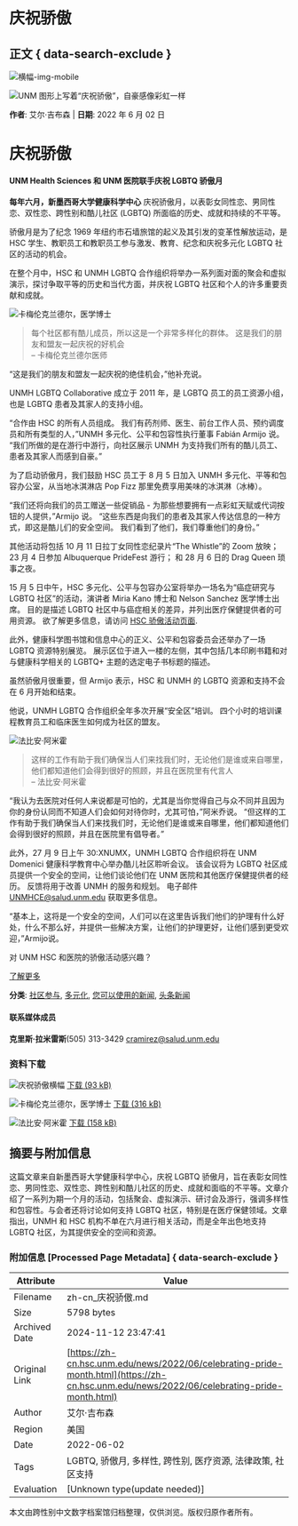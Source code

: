 # 庆祝骄傲

## 正文 { data-search-exclude }


![横幅-img-mobile](https://hsc.unm.edu/news/_files/unm-logo-print.svg)

![UNM 图形上写着“庆祝骄傲”，自豪感像彩虹一样](https://hsc.unm.edu/news/2022/_media/pride-banner.jpg)

**作者**: 艾尔·吉布森 | **日期**: 2022 年 6 月 02 日

# 庆祝骄傲

#### UNM Health Sciences 和 UNM 医院联手庆祝 LGBTQ 骄傲月

**每年六月，新墨西哥大学健康科学中心** 庆祝骄傲月，以表彰女同性恋、男同性恋、双性恋、跨性别和酷儿社区 (LGBTQ) 所面临的历史、成就和持续的不平等。

骄傲月是为了纪念 1969 年纽约市石墙旅馆的起义及其引发的变革性解放运动，是 HSC 学生、教职员工和教职员工参与激发、教育、纪念和庆祝多元化 LGBTQ 社区的活动的机会。

在整个月中，HSC 和 UNMH LGBTQ 合作组织将举办一系列面对面的聚会和虚拟演示，探讨争取平等的历史和当代方面，并庆祝 LGBTQ 社区和个人的许多重要贡献和成就。

![卡梅伦克兰德尔，医学博士](https://hsc.unm.edu/news/2022/_media/cameron-crandall-md.jpg)

> 每个社区都有酷儿成员，所以这是一个非常多样化的群体。 这是我们的朋友和盟友一起庆祝的好机会  
> – 卡梅伦克兰德尔医师

“这是我们的朋友和盟友一起庆祝的绝佳机会，”他补充说。

UNMH LGBTQ Collaborative 成立于 2011 年，是 LGBTQ 员工的员工资源小组，也是 LGBTQ 患者及其家人的支持小组。

“合作由 HSC 的所有人员组成。 我们有药剂师、医生、前台工作人员、预约调度员和所有类型的人，”UNMH 多元化、公平和包容性执行董事 Fabián Armijo 说。 “我们所做的是在游行中游行，向社区展示 UNMH 为支持我们所有的酷儿员工、患者及其家人而感到自豪。”

为了启动骄傲月，我们鼓励 HSC 员工于 8 月 5 日加入 UNMH 多元化、平等和包容办公室，从当地冰淇淋店 Pop Fizz 那里免费享用美味的冰淇淋（冰棒）。

“我们还将向我们的员工赠送一些促销品 - 为那些想要拥有一点彩虹天赋或代词按钮的人提供，”Armijo 说。 “这些东西是向我们的患者及其家人传达信息的一种方式，即这是酷儿们的安全空间。 我们看到了他们，我们尊重他们的身份。”

其他活动将包括 10 月 11 日拉丁女同性恋纪录片“The Whistle”的 Zoom 放映； 23 月 4 日参加 Albuquerque PrideFest 游行； 和 28 月 6 日的 Drag Queen 琐事之夜。

15 月 5 日中午，HSC 多元化、公平与包容办公室将举办一场名为“癌症研究与 LGBTQ 社区”的活动，演讲者 Miria Kano 博士和 Nelson Sanchez 医学博士出席。 目的是描述 LGBTQ 社区中与癌症相关的差异，并列出医疗保健提供者的可用资源。 欲了解更多信息，请访问 [HSC 骄傲活动页面](https://zh-cn.hsc.unm.edu/diversity/celebrating/pride.html).

此外，健康科学图书馆和信息中心的正义、公平和包容委员会还举办了一场 LGBTQ 资源特别展览。 展示区位于进入一楼的左侧，其中包括几本印刷书籍和对与健康科学相关的 LGBTQ+ 主题的选定电子书标题的描述。

虽然骄傲月很重要，但 Armijo 表示，HSC 和 UNMH 的 LGBTQ 资源和支持不会在 6 月开始和结束。

他说，UNMH LGBTQ 合作组织全年多次开展“安全区”培训。 四个小时的培训课程教育员工和临床医生如何成为社区的盟友。

![法比安·阿米霍](https://hsc.unm.edu/news/2022/_media/fabian-armijo.jpg)

> 这样的工作有助于我们确保当人们来找我们时，无论他们是谁或来自哪里，他们都知道他们会得到很好的照顾，并且在医院里有代言人  
> – 法比安·阿米霍

“我认为去医院对任何人来说都是可怕的，尤其是当你觉得自己与众不同并且因为你的身份认同而不知道人们会如何对待你时，尤其可怕，”阿米乔说。 “但这样的工作有助于我们确保当人们来找我们时，无论他们是谁或来自哪里，他们都知道他们会得到很好的照顾，并且在医院里有倡导者。”

此外，27 月 9 日上午 30:XNUMX，UNMH LGBTQ 合作组织将在 UNM Domenici 健康科学教育中心举办酷儿社区聆听会议。 该会议将为 LGBTQ 社区成员提供一个安全的空间，让他们谈论他们在 UNM 医院和其他医疗保健提供者的经历。 反馈将用于改善 UNMH 的服务和规划。 电子邮件 [UNMHCE@salud.unm.edu](mailto:UNMHCE@salud.unm.edu) 获取更多信息。

“基本上，这将是一个安全的空间，人们可以在这里告诉我们他们的护理有什么好处，什么不那么好，并提供一些解决方案，让他们的护理更好，让他们感到更受欢迎，”Armijo说。

对 UNM HSC 和医院的骄傲活动感兴趣？

[了解更多](https://zh-cn.hsc.unm.edu/diversity/celebrating/pride.html)

**分类**: [社区参与](../../community-engagement/index.html), [多元化](../../diversity/index.html), [您可以使用的新闻](../../news-you-can-use/index.html), [头条新闻](../../top-stories/index.html)

#### 联系媒体成员

**克里斯·拉米雷斯**(505) 313-3429 [cramirez@salud.unm.edu](mailto:cramirez@salud.unm.edu)

### 资料下载

![庆祝骄傲横幅](https://hsc.unm.edu/news/2022/_media/celebrate-pride.png) [下载 (93 kB)](../_media/celebrate-pride.png)

![卡梅伦克兰德尔，医学博士](https://hsc.unm.edu/news/2022/_media/cameron-crandall-md.jpg) [下载 (316 kB)](../_media/cameron-crandall-md.jpg)

![法比安·阿米霍](https://hsc.unm.edu/news/2022/_media/fabian-armijo.jpg) [下载 (158 kB)](../_media/fabian-armijo.jpg)

## 摘要与附加信息

<!-- tcd_abstract -->
这篇文章来自新墨西哥大学健康科学中心，庆祝 LGBTQ 骄傲月，旨在表彰女同性恋、男同性恋、双性恋、跨性别和酷儿社区的历史、成就和面临的不平等。文章介绍了一系列为期一个月的活动，包括聚会、虚拟演示、研讨会及游行，强调多样性和包容性。与会者还将讨论如何支持 LGBTQ 社区，特别是在医疗保健领域。文章指出，UNMH 和 HSC 机构不单在六月进行相关活动，而是全年出色地支持 LGBTQ 社区，为其提供安全的空间和资源。
<!-- tcd_abstract_end -->

### 附加信息 [Processed Page Metadata] { data-search-exclude }

| Attribute       | Value                                  |
|-----------------|----------------------------------------|
| Filename        | zh-cn_庆祝骄傲.md                             |
| Size            | 5798 bytes                           |
| Archived Date   | 2024-11-12 23:47:41                             |
| Original Link   | [https://zh-cn.hsc.unm.edu/news/2022/06/celebrating-pride-month.html](https://zh-cn.hsc.unm.edu/news/2022/06/celebrating-pride-month.html)                       |
| Author          | 艾尔·吉布森                               |
| Region          | 美国                               |
| Date            | 2022-06-02                                 |
| Tags            | LGBTQ, 骄傲月, 多样性, 跨性别, 医疗资源, 法律政策, 社区支持                                 |
| Evaluation            | [Unknown type(update needed)]                                 |
<!-- tcd_table_end -->

本文由跨性别中文数字档案馆归档整理，仅供浏览。版权归原作者所有。
